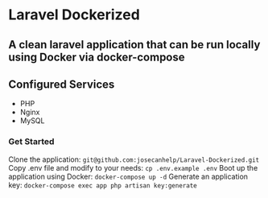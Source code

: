# Laravel Dockerized
## A clean laravel application that can be run locally using Docker via docker-compose

## Configured Services
- PHP
- Nginx
- MySQL

### Get Started
Clone the application: `git@github.com:josecanhelp/Laravel-Dockerized.git`
Copy .env file and modify to your needs: `cp .env.example .env`
Boot up the application using Docker: `docker-compose up -d`
Generate an application key: `docker-compose exec app php artisan key:generate`
